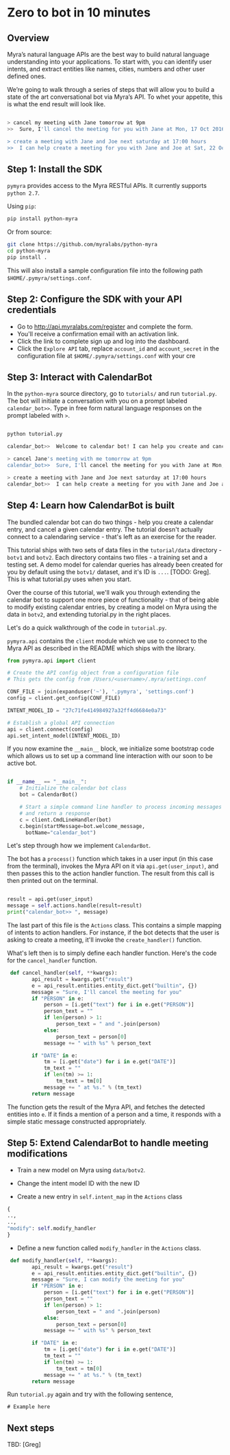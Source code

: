 # Zero to bot in 10 minutes

## Overview

Myra’s natural language APIs are the best way to build natural language understanding into your applications. To start with, you can identify user intents, and extract entities like names, cities, numbers and other user defined ones.

We’re going to walk through a series of steps that will allow you to build a state of the art conversational bot via Myra’s API. To whet your appetite, this is what the end result will look like.

```bash

> cancel my meeting with Jane tomorrow at 9pm
>>  Sure, I'll cancel the meeting for you with Jane at Mon, 17 Oct 2016 21:00:00 GMT.

> create a meeting with Jane and Joe next saturday at 17:00 hours
>>  I can help create a meeting for you with Jane and Joe at Sat, 22 Oct 2016 17:00:00 GMT.

```

## Step 1: Install the SDK

`pymyra` provides access to the Myra RESTful APIs. It currently supports `python 2.7`.

Using `pip`:
```bash
pip install python-myra
```

Or from source:
```bash
git clone https://github.com/myralabs/python-myra
cd python-myra
pip install .
```

This will also install a sample configuration file into the following path `$HOME/.pymyra/settings.conf`.

## Step 2: Configure the SDK with your API credentials

- Go to http://api.myralabs.com/register and complete the form.
- You'll receive a confirmation email with an activation link.
- Click the link to complete sign up and log into the dashboard.
- Click the `Explore API` tab, replace `account_id` and `account_secret` in the configuration file at `$HOME/.pymyra/settings.conf` with your cre


## Step 3: Interact with CalendarBot

In the `python-myra` source directory, go to `tutorials/` and run `tutorial.py`. The bot will initiate a conversation with you on a prompt labeled `calendar_bot>>`. Type in free form natural language responses on the prompt labeled with `>`.

```bash

python tutorial.py

calendar_bot>>  Welcome to calendar bot! I can help you create and cancel meetings. Try 'set up a meeting with Jane' or 'cancel my last meeting' to get started.

> cancel Jane's meeting with me tomorrow at 9pm
calendar_bot>>  Sure, I'll cancel the meeting for you with Jane at Mon, 17 Oct 2016 21:00:00 GMT.

> create a meeting with Jane and Joe next saturday at 17:00 hours
calendar_bot>>  I can help create a meeting for you with Jane and Joe at Sat, 22 Oct 2016 17:00:00 GMT.

```

## Step 4: Learn how CalendarBot is built

The bundled calendar bot can do two things - help you create a calendar entry, and cancel a given calendar entry. The tutorial doesn't actually connect to a calendaring service - that's left as an exercise for the reader.

This tutorial ships with two sets of data files in the `tutorial/data` directory - `botv1` and `botv2`. Each directory contains two files - a training set and a testing set. A demo model for calendar queries has already been created for you by default using the `botv1/` dataset, and it's ID is `...`. [TODO: Greg]. This is what tutorial.py uses when you start.

Over the course of this tutorial, we'll walk you through extending the calendar bot to support one more piece of functionality - that of being able to modify existing calendar entries, by creating a model on Myra using the data in `botv2`, and extending tutorial.py in the right places.


Let's do a quick walkthrough of the code in `tutorial.py`.

`pymyra.api` contains the `client` module which we use to connect to the Myra API as described in the README which ships with the library.

```python
from pymyra.api import client

# Create the API config object from a configuration file
# This gets the config from /Users/<username>/.myra/settings.conf

CONF_FILE = join(expanduser('~'), '.pymyra', 'settings.conf')
config = client.get_config(CONF_FILE)

INTENT_MODEL_ID = "27c71fe414984927a32ff4d6684e0a73"

# Establish a global API connection
api = client.connect(config)
api.set_intent_model(INTENT_MODEL_ID)
```


If you now examine the `__main__` block, we initialize some bootstrap code which allows us to set up a command line interaction with our soon to be active bot.

```python

if __name__ == "__main__":
    # Initialize the calendar bot class
    bot = CalendarBot()

    # Start a simple command line handler to process incoming messages
    # and return a response
    c = client.CmdLineHandler(bot)
    c.begin(startMessage=bot.welcome_message,
      botName="calendar_bot")

```

Let's step through how we implement `CalendarBot`.

The bot has a `process()` function which takes in a user input (in this case from the terminal), invokes the Myra API on it via `api.get(user_input)`, and then passes this to the action handler function. The result from this call is then printed out on the terminal.

```python

result = api.get(user_input)
message = self.actions.handle(result=result)
print("calendar_bot>> ", message)

```

The last part of this file is the `Actions` class. This contains a simple mapping of intents to action handlers. For instance, if the bot detects that the user is asking to create a meeting, it'll invoke the `create_handler()` function.

What's left then is to simply define each handler function. Here's the code for the `cancel_handler` function.

```python
 def cancel_handler(self, **kwargs):
        api_result = kwargs.get("result")
        e = api_result.entities.entity_dict.get("builtin", {})
        message = "Sure, I'll cancel the meeting for you"
        if "PERSON" in e:
            person = [i.get("text") for i in e.get("PERSON")]
            person_text = ""
            if len(person) > 1:
                person_text = " and ".join(person)
            else:
                person_text = person[0]
            message += " with %s" % person_text

        if "DATE" in e:
            tm = [i.get("date") for i in e.get("DATE")]
            tm_text = ""
            if len(tm) >= 1:
                tm_text = tm[0]
            message += " at %s." % (tm_text)
        return message
```

The function gets the result of the Myra API, and fetches the detected entities into `e`. If it finds a mention of a person and a time, it responds with a simple static message constructed appropriately.



## Step 5: Extend CalendarBot to handle meeting modifications


- Train a new model on Myra using `data/botv2`.
- Change the intent model ID with the new ID

- Create a new entry in `self.intent_map` in the `Actions` class
```python
{
..,
..,
"modify": self.modify_handler
}
```

- Define a new function called `modify_handler` in the `Actions` class.

```python
 def modify_handler(self, **kwargs):
        api_result = kwargs.get("result")
        e = api_result.entities.entity_dict.get("builtin", {})
        message = "Sure, I can modify the meeting for you"
        if "PERSON" in e:
            person = [i.get("text") for i in e.get("PERSON")]
            person_text = ""
            if len(person) > 1:
                person_text = " and ".join(person)
            else:
                person_text = person[0]
            message += " with %s" % person_text

        if "DATE" in e:
            tm = [i.get("date") for i in e.get("DATE")]
            tm_text = ""
            if len(tm) >= 1:
                tm_text = tm[0]
            message += " at %s." % (tm_text)
        return message

```

Run `tutorial.py` again and try with the following sentence,

```
# Example here
```

## Next steps

TBD: [Greg]

